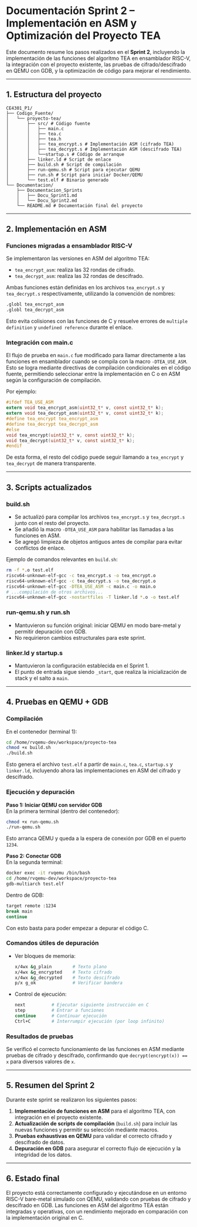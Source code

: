# Documentación Sprint 2 – Implementación en ASM y Optimización del Proyecto TEA

Este documento resume los pasos realizados en el **Sprint 2**, incluyendo la implementación de las funciones del algoritmo TEA en ensamblador RISC-V, la integración con el proyecto existente, las pruebas de cifrado/descifrado en QEMU con GDB, y la optimización de código para mejorar el rendimiento.

---

## 1. Estructura del proyecto

```
CE4301_P1/
├── Codigo_Fuente/
│   └── proyecto-tea/
│       ├── src/ # Código fuente
│       │   ├── main.c
│       │   ├── tea.c
│       │   ├── tea.h
│       │   ├── tea_encrypt.s # Implementación ASM (cifrado TEA)
│       │   ├── tea_decrypt.s # Implementación ASM (descifrado TEA)
│       │   └──startup.s # Código de arranque
│       ├── linker.ld # Script de enlace
│       ├── build.sh # Script de compilación
│       ├── run-qemu.sh # Script para ejecutar QEMU
│       ├── run.sh # Script para iniciar Docker/QEMU  
│       └── test.elf # Binario generado
└── Documentacion/
    ├── Documentacion_Sprints
    │   ├── Docu_Sprint1.md 
    │   └── Docu_Sprint2.md
    └── README.md # Documentación final del proyecto
```

---

## 2. Implementación en ASM

### Funciones migradas a ensamblador RISC-V

Se implementaron las versiones en ASM del algoritmo TEA:

- `tea_encrypt_asm`: realiza las 32 rondas de cifrado.
- `tea_decrypt_asm`: realiza las 32 rondas de descifrado.

Ambas funciones están definidas en los archivos `tea_encrypt.s` y `tea_decrypt.s` respectivamente, utilizando la convención de nombres:

```asm
.globl tea_encrypt_asm
.globl tea_decrypt_asm
```

Esto evita colisiones con las funciones de C y resuelve errores de `multiple definition` y `undefined reference` durante el enlace.

### Integración con main.c

El flujo de prueba en `main.c` fue modificado para llamar directamente a las funciones en ensamblador cuando se compila con la macro `-DTEA_USE_ASM`. Esto se logra mediante directivas de compilación condicionales en el código fuente, permitiendo seleccionar entre la implementación en C o en ASM según la configuración de compilación.

Por ejemplo:

```c
#ifdef TEA_USE_ASM
extern void tea_encrypt_asm(uint32_t* v, const uint32_t* k);
extern void tea_decrypt_asm(uint32_t* v, const uint32_t* k);
#define tea_encrypt tea_encrypt_asm
#define tea_decrypt tea_decrypt_asm
#else
void tea_encrypt(uint32_t* v, const uint32_t* k);
void tea_decrypt(uint32_t* v, const uint32_t* k);
#endif
```

De esta forma, el resto del código puede seguir llamando a `tea_encrypt` y `tea_decrypt` de manera transparente.

---

## 3. Scripts actualizados

### build.sh

- Se actualizó para compilar los archivos `tea_encrypt.s` y `tea_decrypt.s` junto con el resto del proyecto.
- Se añadió la macro `-DTEA_USE_ASM` para habilitar las llamadas a las funciones en ASM.
- Se agregó limpieza de objetos antiguos antes de compilar para evitar conflictos de enlace.

Ejemplo de comandos relevantes en `build.sh`:

```bash
rm -f *.o test.elf
riscv64-unknown-elf-gcc -c tea_encrypt.s -o tea_encrypt.o
riscv64-unknown-elf-gcc -c tea_decrypt.s -o tea_decrypt.o
riscv64-unknown-elf-gcc -DTEA_USE_ASM -c main.c -o main.o
# ...compilación de otros archivos...
riscv64-unknown-elf-gcc -nostartfiles -T linker.ld *.o -o test.elf
```

### run-qemu.sh y run.sh

- Mantuvieron su función original: iniciar QEMU en modo bare-metal y permitir depuración con GDB.
- No requirieron cambios estructurales para este sprint.

### linker.ld y startup.s

- Mantuvieron la configuración establecida en el Sprint 1.
- El punto de entrada sigue siendo `_start`, que realiza la inicialización de stack y el salto a `main`.

---

## 4. Pruebas en QEMU + GDB

### Compilación

En el contenedor (terminal 1):

```bash
cd /home/rvqemu-dev/workspace/proyecto-tea
chmod +x build.sh
./build.sh
```

Esto genera el archivo `test.elf` a partir de `main.c`, `tea.c`, `startup.s` y `linker.ld`, incluyendo ahora las implementaciones en ASM del cifrado y descifrado.

### Ejecución y depuración

**Paso 1: Iniciar QEMU con servidor GDB**  
En la primera terminal (dentro del contenedor):

```bash
chmod +x run-qemu.sh
./run-qemu.sh
```

Esto arranca QEMU y queda a la espera de conexión por GDB en el puerto `1234`.

**Paso 2: Conectar GDB**  
En la segunda terminal:

```bash
docker exec -it rvqemu /bin/bash
cd /home/rvqemu-dev/workspace/proyecto-tea
gdb-multiarch test.elf
```

Dentro de GDB:

```bash
target remote :1234
break main
continue
```

Con esto basta para poder empezar a depurar el código C.

### Comandos útiles de depuración

- Ver bloques de memoria:

  ```bash
  x/4wx &g_plain        # Texto plano
  x/4wx &g_encrypted    # Texto cifrado
  x/4wx &g_decrypted    # Texto descifrado
  p/x g_ok              # Verificar bandera
  ```

- Control de ejecución:

  ```bash
  next          # Ejecutar siguiente instrucción en C
  step          # Entrar a funciones
  continue      # Continuar ejecución
  Ctrl+C        # Interrumpir ejecución (por loop infinito)
  ```

### Resultados de pruebas

Se verificó el correcto funcionamiento de las funciones en ASM mediante pruebas de cifrado y descifrado, confirmando que `decrypt(encrypt(x)) == x` para diversos valores de `x`.

---

## 5. Resumen del Sprint 2

Durante este sprint se realizaron los siguientes pasos:

1. **Implementación de funciones en ASM** para el algoritmo TEA, con integración en el proyecto existente.
2. **Actualización de scripts de compilación** (`build.sh`) para incluir las nuevas funciones y permitir su selección mediante macros.
3. **Pruebas exhaustivas en QEMU** para validar el correcto cifrado y descifrado de datos.
4. **Depuración en GDB** para asegurar el correcto flujo de ejecución y la integridad de los datos.

---

## 6. Estado final

El proyecto está correctamente configurado y ejecutándose en un entorno RISC-V bare-metal simulado con QEMU, validando con pruebas de cifrado y descifrado en GDB. Las funciones en ASM del algoritmo TEA están integradas y operativas, con un rendimiento mejorado en comparación con la implementación original en C.
